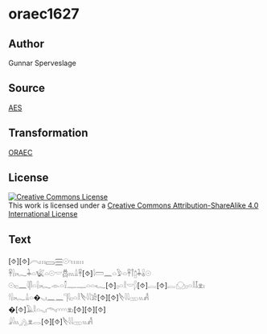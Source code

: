 # oraec1627

## Author

Gunnar Sperveslage

## Source

[AES](https://github.com/simondschweitzer/aes)

## Transformation

[ORAEC](https://oraec.github.io/)

## License

<a rel="license" href="http://creativecommons.org/licenses/by-sa/4.0/"><img alt="Creative Commons License" style="border-width:0" src="https://i.creativecommons.org/l/by-sa/4.0/88x31.png" /></a><br />This work is licensed under a <a rel="license" href="http://creativecommons.org/licenses/by-sa/4.0/">Creative Commons Attribution-ShareAlike 4.0 International License</a>

## Text

[⯑][⯑]𓇹𓏥𓈙𓈗𓇳𓎆𓏥𓏥<br>
𓋹𓍛𓏤𓆑𓇓𓏏𓆤𓏏𓇳𓎟𓆣𓏤𓏭𓏙𓋹[⯑]𓇋𓏠𓈖𓏏𓅱𓏏𓋹𓋾𓉺𓇓𓏇𓇳<br>
𓇳𓏤𓊪𓈖𓇋𓋴𓏏𓍛𓏤𓆑𓁹𓏏𓎿𓊃𓊃𓏏𓏏𓆑[⯑]𓊪𓏏𓎛𓎟𓆄[⯑]𓐛[⯑]𓐛𓈌𓊪𓏏𓎛𓄤𓁷𓏤<br>
𓎗𓍛𓏤𓆑𓏙𓏏�𓈅𓏤𓈖𓈖𓊹𓇋𓊪𓏏𓎛𓌸𓇋𓇋𓀀[⯑][⯑]𓌸𓇋𓇋𓊔𓏭𓀻<br>
�[⯑]𓄿𓎛𓏏𓈅𓏤𓄭𓏤𓎆𓎆𓎆𓎆𓁷𓏤[⯑][⯑][⯑]<br>
𓇍𓇋𓏭𓂻𓁷𓂋[⯑][⯑]𓌸𓇋𓇋𓊔𓏭𓀻<br>
